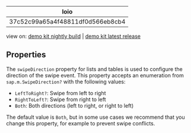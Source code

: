 <!-- loio37c52c99a65a4f48811df0d566eb8cb4 -->

| loio |
| -----|
| 37c52c99a65a4f48811df0d566eb8cb4 |

<div id="loio">

view on: [demo kit nightly build](https://openui5nightly.hana.ondemand.com/#/topic/37c52c99a65a4f48811df0d566eb8cb4) | [demo kit latest release](https://openui5.hana.ondemand.com/#/topic/37c52c99a65a4f48811df0d566eb8cb4)</div>

## Properties

The `swipeDirection` property for lists and tables is used to configure the direction of the swipe event. This property accepts an enumeration from `sap.m.SwipeDirection?` with the following values:

-   `LeftToRight?`: Swipe from left to right
-   `RightToLeft?`: Swipe from right to left
-   `Both`: Both directions \(left to right, or right to left\)

The default value is `Both`, but in some use cases we recommend that you change this property, for example to prevent swipe conflicts.

